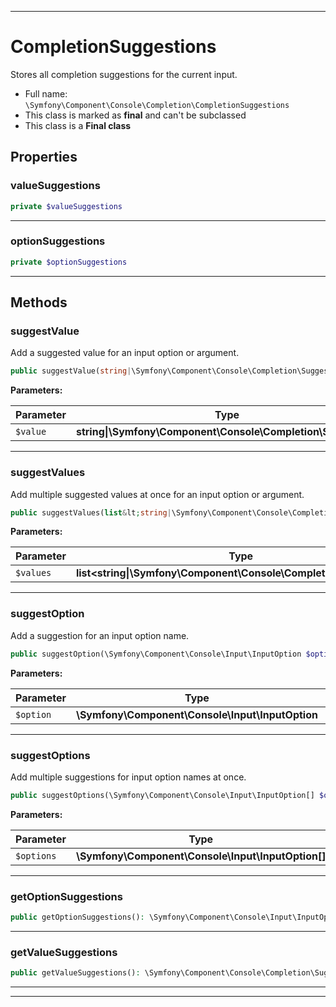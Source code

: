 ***

# CompletionSuggestions

Stores all completion suggestions for the current input.



* Full name: `\Symfony\Component\Console\Completion\CompletionSuggestions`
* This class is marked as **final** and can't be subclassed
* This class is a **Final class**



## Properties


### valueSuggestions



```php
private $valueSuggestions
```






***

### optionSuggestions



```php
private $optionSuggestions
```






***

## Methods


### suggestValue

Add a suggested value for an input option or argument.

```php
public suggestValue(string|\Symfony\Component\Console\Completion\Suggestion $value): $this
```








**Parameters:**

| Parameter | Type | Description |
|-----------|------|-------------|
| `$value` | **string&#124;\Symfony\Component\Console\Completion\Suggestion** |  |




***

### suggestValues

Add multiple suggested values at once for an input option or argument.

```php
public suggestValues(list&lt;string|\Symfony\Component\Console\Completion\Suggestion&gt; $values): $this
```








**Parameters:**

| Parameter | Type | Description |
|-----------|------|-------------|
| `$values` | **list<string&#124;\Symfony\Component\Console\Completion\Suggestion>** |  |




***

### suggestOption

Add a suggestion for an input option name.

```php
public suggestOption(\Symfony\Component\Console\Input\InputOption $option): $this
```








**Parameters:**

| Parameter | Type | Description |
|-----------|------|-------------|
| `$option` | **\Symfony\Component\Console\Input\InputOption** |  |




***

### suggestOptions

Add multiple suggestions for input option names at once.

```php
public suggestOptions(\Symfony\Component\Console\Input\InputOption[] $options): $this
```








**Parameters:**

| Parameter | Type | Description |
|-----------|------|-------------|
| `$options` | **\Symfony\Component\Console\Input\InputOption[]** |  |




***

### getOptionSuggestions



```php
public getOptionSuggestions(): \Symfony\Component\Console\Input\InputOption[]
```











***

### getValueSuggestions



```php
public getValueSuggestions(): \Symfony\Component\Console\Completion\Suggestion[]
```











***


***

